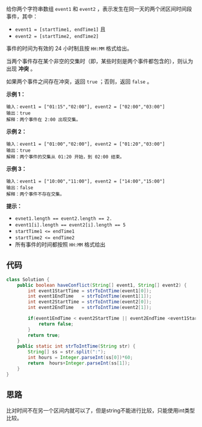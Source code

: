 给你两个字符串数组 `event1` 和 `event2` ，表示发生在同一天的两个闭区间时间段事件，其中：

- `event1 = [startTime1, endTime1]` 且
- `event2 = [startTime2, endTime2]`

事件的时间为有效的 24 小时制且按 `HH:MM` 格式给出。

当两个事件存在某个非空的交集时（即，某些时刻是两个事件都包含的），则认为出现 **冲突** 。

如果两个事件之间存在冲突，返回 `true` ；否则，返回 `false` 。

 

**示例 1：**

```
输入：event1 = ["01:15","02:00"], event2 = ["02:00","03:00"]
输出：true
解释：两个事件在 2:00 出现交集。
```

**示例 2：**

```
输入：event1 = ["01:00","02:00"], event2 = ["01:20","03:00"]
输出：true
解释：两个事件的交集从 01:20 开始，到 02:00 结束。
```

**示例 3：**

```
输入：event1 = ["10:00","11:00"], event2 = ["14:00","15:00"]
输出：false
解释：两个事件不存在交集。
```

 

**提示：**

- `evnet1.length == event2.length == 2.`
- `event1[i].length == event2[i].length == 5`
- `startTime1 <= endTime1`
- `startTime2 <= endTime2`
- 所有事件的时间都按照 `HH:MM` 格式给出

## 代码

```java
class Solution {
    public boolean haveConflict(String[] event1, String[] event2) {
        int event1StartTime = strToIntTime(event1[0]);
        int event1EndTime   = strToIntTime(event1[1]);
        int event2StartTime = strToIntTime(event2[0]);
        int event2EndTime   = strToIntTime(event2[1]);

        if(event1EndTime < event2StartTime || event2EndTime <event1StartTime ){
            return false;
        }
        return true;
    }
    public static int strToIntTime(String str) {
        String[] ss = str.split(":");
        int hours = Integer.parseInt(ss[0])*60;
        return  hours+Integer.parseInt(ss[1]);
    }
}
```



## 思路

比对时间不在另一个区间内就可以了，但是string不能进行比较，只能使用int类型比较。